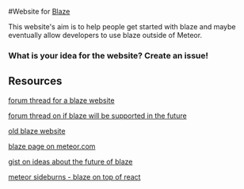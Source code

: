 #Website for [Blaze](https://www.meteor.com/blaze)

This website's aim is to help people get started with blaze and maybe eventually allow developers to use blaze outside of Meteor.

### What is your idea for the website? Create an issue!

## Resources

[forum thread for a blaze website](https://forums.meteor.com/t/the-need-for-a-separate-website-for-blaze-blazejs-com)

[forum thread on if blaze will be supported in the future](https://forums.meteor.com/t/is-blaze-still-worth-it-supported-in-the-future)

[old blaze website](http://meteor.github.io/blaze/)

[blaze page on meteor.com](https://www.meteor.com/blaze)

[gist on ideas about the future of blaze](https://gist.github.com/stubailo/9296dbd39fad0d6bbf58)

[meteor sideburns - blaze on top of react](https://github.com/timbrandin/meteor-sideburns)

